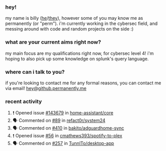 ### hey!
my name is billy ([he](https://en.pronouns.page/he/him)/[they](https://en.pronouns.page/they/them)), however some of you may know me as permanently (or "perm"). i'm currently working in the cybersec field, and messing around with code and random projects on the side :)

### what are your current aims right now?
my main focus are my qualifications right now, for cybersec level 4! i'm hoping to also pick up some knowledge on splunk's query language.

### where can i talk to you?
if you're looking to contact me for any formal reasons, you can contact me via email! [hey@github.permanently.me](mailto:hey@github.permanently.me)

### recent activity
<!--START_SECTION:activity-->
1. ❗ Opened issue [#143679](https://github.com/home-assistant/core/issues/143679) in [home-assistant/core](https://github.com/home-assistant/core)
2. 🗣 Commented on [#89](https://github.com/refact0r/system24/issues/89#issuecomment-2827105880) in [refact0r/system24](https://github.com/refact0r/system24)
3. 🗣 Commented on [#410](https://github.com/bakito/adguardhome-sync/issues/410#issuecomment-2779006664) in [bakito/adguardhome-sync](https://github.com/bakito/adguardhome-sync)
4. ❗ Opened issue [#56](https://github.com/cmathews393/spotify-to-plex/issues/56) in [cmathews393/spotify-to-plex](https://github.com/cmathews393/spotify-to-plex)
5. 🗣 Commented on [#257](https://github.com/TunnlTo/desktop-app/issues/257#issuecomment-2705268769) in [TunnlTo/desktop-app](https://github.com/TunnlTo/desktop-app)
<!--END_SECTION:activity-->
